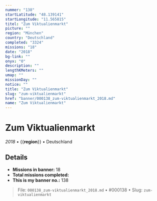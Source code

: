 ```yaml
---
nummer: "138"
startLatitude: "48.139141"
startLongitude: "11.565815"
titel: "Zum Viktualienmarkt"
picture: ""
region: "München"
country: "Deutschland"
completed: "3324"
missions: "18"
date: "2018"
bg-link: ""
onyx: "0"
description: ""
lengthKMeters: ""
umap: ""
missionDay: ""
notice: ""
title: "Zum Viktualienmarkt"
slug: "zum-viktualienmarkt"
href: "banner/000138_zum-viktualienmarkt_2018.md"
name: "Zum Viktualienmarkt"
---
```

# Zum Viktualienmarkt

*2018* • {{__region__}} • Deutschland





## Details

- **Missions in banner:** 18
- **Total missions completed:** 
- **This is my banner no.:** 138






> File: `000138_zum-viktualienmarkt_2018.md` • #000138 • Slug: `zum-viktualienmarkt`
